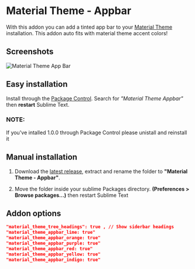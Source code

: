 # Material Theme - Appbar

With this addon you can add a tinted app bar to your [Material Theme](https://github.com/equinusocio/material-theme) installation. This addon auto fits with material theme accent colors!

## Screenshots
![Material Theme App Bar](http://i.imgur.com/LVhR9jq.png)
 

## Easy installation
Install through the [Package Control](https://packagecontrol.io/installation). Search for *"Material Theme Appbar"* then **restart** Sublime Text.

### NOTE:

If you've intalled 1.0.0 through Package Control please unistall and reinstall it
 
 
## Manual installation

1. Download the [latest release](https://github.com/equinusocio/material-theme-appbar/releases/latest), extract and rename the folder to **"Material Theme - Appbar"**.

2. Move the folder inside your sublime Packages directory. **(Preferences > Browse packages...)** then restart Sublime Text

## Addon options

```json
"material_theme_tree_headings": true , // Show siderbar headings
"material_theme_appbar_lime: true"
"material_theme_appbar_orange: true"
"material_theme_appbar_purple: true"
"material_theme_appbar_red: true"
"material_theme_appbar_yellow: true"
"material_theme_appbar_indigo: true"
```

